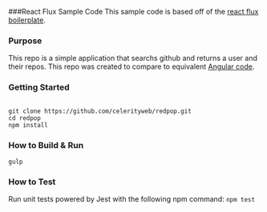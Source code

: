 ###React Flux Sample Code
This sample code is based off of the [react flux boilerplate](https://github.com/celerityweb/react-flux-boilerplate).
### Purpose
This repo is a simple application that searchs github and returns a user and their repos.  This repo was created to compare to equivalent [Angular code](https://github.com/celerityweb/blog-react-flux-angular).

### Getting Started
<code>
git clone https://github.com/celerityweb/redpop.git
cd redpop
npm install
</code>

### How to Build & Run
<code>gulp</code>


### How to Test
Run unit tests powered by Jest with the following npm command:
<code>npm test</code>